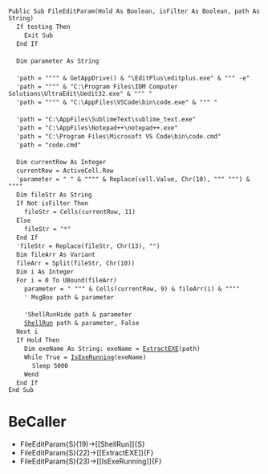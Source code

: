 &nbsp;  &nbsp;  &nbsp;  &nbsp;  
`Public Sub FileEditParam(Hold As Boolean, isFilter As Boolean, path As String)`  
&nbsp;&nbsp;&nbsp;&nbsp;`If testing Then`  
&nbsp;&nbsp;&nbsp;&nbsp;&nbsp;&nbsp;&nbsp;&nbsp;`Exit Sub`  
&nbsp;&nbsp;&nbsp;&nbsp;`End If`  
&nbsp;  &nbsp;  &nbsp;  &nbsp;  
&nbsp;&nbsp;&nbsp;&nbsp;`Dim parameter As String`  
&nbsp;  &nbsp;  &nbsp;  &nbsp;  
&nbsp;&nbsp;&nbsp;&nbsp;`'path = """" & GetAppDrive() & "\EditPlus\editplus.exe" & """ -e"`  
&nbsp;&nbsp;&nbsp;&nbsp;`'path = """" & "C:\Program Files\IDM Computer Solutions\UltraEdit\Uedit32.exe" & """ "`  
&nbsp;&nbsp;&nbsp;&nbsp;`'path = """" & "C:\AppFiles\VSCode\bin\code.exe" & """ "`  
&nbsp;  &nbsp;  &nbsp;  &nbsp;  
&nbsp;&nbsp;&nbsp;&nbsp;`'path = "C:\AppFiles\SublimeText\sublime_text.exe"`  
&nbsp;&nbsp;&nbsp;&nbsp;`'path = "C:\AppFiles\Notepad++\notepad++.exe"`  
&nbsp;&nbsp;&nbsp;&nbsp;`'path = "C:\Program Files\Microsoft VS Code\bin\code.cmd"`  
&nbsp;&nbsp;&nbsp;&nbsp;`'path = "code.cmd"`  
&nbsp;  &nbsp;  &nbsp;  &nbsp;  
&nbsp;&nbsp;&nbsp;&nbsp;`Dim currentRow As Integer`  
&nbsp;&nbsp;&nbsp;&nbsp;`currentRow = ActiveCell.Row`  
&nbsp;&nbsp;&nbsp;&nbsp;`'parameter = " " & """" & Replace(cell.Value, Chr(10), """ """) & """"`  
&nbsp;&nbsp;&nbsp;&nbsp;`Dim fileStr As String`  
&nbsp;&nbsp;&nbsp;&nbsp;`If Not isFilter Then`  
&nbsp;&nbsp;&nbsp;&nbsp;&nbsp;&nbsp;&nbsp;&nbsp;`fileStr = Cells(currentRow, 11)`  
&nbsp;&nbsp;&nbsp;&nbsp;`Else`  
&nbsp;&nbsp;&nbsp;&nbsp;&nbsp;&nbsp;&nbsp;&nbsp;`fileStr = "*"`  
&nbsp;&nbsp;&nbsp;&nbsp;`End If`  
&nbsp;&nbsp;&nbsp;&nbsp;`'fileStr = Replace(fileStr, Chr(13), "")`  
&nbsp;&nbsp;&nbsp;&nbsp;`Dim fileArr As Variant`  
&nbsp;&nbsp;&nbsp;&nbsp;`fileArr = Split(fileStr, Chr(10))`  
&nbsp;&nbsp;&nbsp;&nbsp;`Dim i As Integer`  
&nbsp;&nbsp;&nbsp;&nbsp;`For i = 0 To UBound(fileArr)`  
&nbsp;&nbsp;&nbsp;&nbsp;&nbsp;&nbsp;&nbsp;&nbsp;`parameter = " """ & Cells(currentRow, 9) & fileArr(i) & """"`  
&nbsp;&nbsp;&nbsp;&nbsp;&nbsp;&nbsp;&nbsp;&nbsp;`' MsgBox path & parameter`  
&nbsp;  &nbsp;  &nbsp;  &nbsp;  
&nbsp;&nbsp;&nbsp;&nbsp;&nbsp;&nbsp;&nbsp;&nbsp;`'ShellRunHide path & parameter`  
&nbsp;&nbsp;&nbsp;&nbsp;&nbsp;&nbsp;&nbsp;&nbsp;[`ShellRun`](ShellRun)` path & parameter, False`  
&nbsp;&nbsp;&nbsp;&nbsp;`Next i`  
&nbsp;&nbsp;&nbsp;&nbsp;`If Hold Then`  
&nbsp;&nbsp;&nbsp;&nbsp;&nbsp;&nbsp;&nbsp;&nbsp;`Dim exeName As String: exeName = `[`ExtractEXE`](ExtractEXE)`(path)`  
&nbsp;&nbsp;&nbsp;&nbsp;&nbsp;&nbsp;&nbsp;&nbsp;`While True = `[`IsExeRunning`](IsExeRunning)`(exeName)`  
&nbsp;&nbsp;&nbsp;&nbsp;&nbsp;&nbsp;&nbsp;&nbsp;&nbsp;&nbsp;&nbsp;&nbsp;`Sleep 5000`  
&nbsp;&nbsp;&nbsp;&nbsp;&nbsp;&nbsp;&nbsp;&nbsp;`Wend`  
&nbsp;&nbsp;&nbsp;&nbsp;`End If`  
`End Sub`  


# BeCaller
- FileEditParam{S}(19)->[[ShellRun]]{S}
- FileEditParam{S}(22)->[[ExtractEXE]]{F}
- FileEditParam{S}(23)->[[IsExeRunning]]{F}

